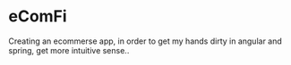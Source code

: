 # eComFi
Creating an ecommerse app, in order to get my hands dirty in angular and spring, get more intuitive sense..
